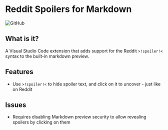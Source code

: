 # Reddit Spoilers for Markdown

![GitHub](https://img.shields.io/github/license/AbhijeetKrishnan/vscode-markdown-reddit-spoiler)

## What is it?

A Visual Studio Code extension that adds support for the Reddit `>!spoiler!<` syntax to the built-in markdown preview.

## Features

- Use `>!spoiler!<` to hide spoiler text, and click on it to uncover - just like on Reddit

## Issues

- Requires disabling Markdown preview security to allow revealing spoilers by clicking on them
